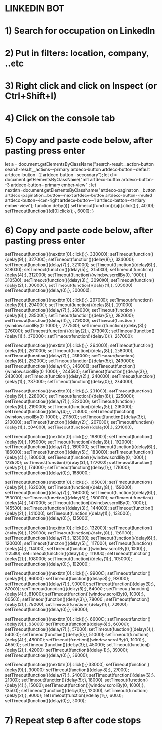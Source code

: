 # LINKEDIN BOT

# 1) Search for occupation on LinkedIn

# 2) Put in filters: location, company, ..etc

# 3) Right click and click on Inspect (or Ctrl+Shift+I)

# 4) Click on the console tab

# 5) Copy and paste code below, after pasting press enter

let a = document.getElementsByClassName("search-result__action-button search-result__actions--primary artdeco-button artdeco-button--default artdeco-button--2 artdeco-button--secondary");
let d = document.getElementsByClassName("ml1 artdeco-button artdeco-button--3 artdeco-button--primary ember-view");
let nextbtn=document.getElementsByClassName("artdeco-pagination__button artdeco-pagination__button--next artdeco-button artdeco-button--muted artdeco-button--icon-right artdeco-button--1 artdeco-button--tertiary ember-view");
function delay(i){
    setTimeout(function(){a[i].click();}, 4000); setTimeout(function(){d[0].click();}, 6000);
} 

# 6) Copy and paste code below, after pasting press enter

setTimeout(function(){nextbtn[0].click();}, 330000); 
setTimeout(function(){delay(9);}, 327000); 
setTimeout(function(){delay(8);}, 324000);
setTimeout(function(){delay(7);}, 321000);
 setTimeout(function(){delay(6);}, 318000);
setTimeout(function(){delay(5);}, 315000);
 setTimeout(function(){delay(4);}, 312000);
setTimeout(function(){window.scrollBy(0, 1000);}, 310500);
setTimeout(function(){delay(3);}, 309000);
 setTimeout(function(){delay(2);}, 306000);
setTimeout(function(){delay(1);}, 303000);
 setTimeout(function(){delay(0);}, 300000); 


setTimeout(function(){nextbtn[0].click();}, 297000); 
setTimeout(function(){delay(9);}, 294000); 
setTimeout(function(){delay(8);}, 291000);
setTimeout(function(){delay(7);}, 288000);
 setTimeout(function(){delay(6);}, 285000);
setTimeout(function(){delay(5);}, 282000);
 setTimeout(function(){delay(4);}, 279000);
setTimeout(function(){window.scrollBy(0, 1000);}, 277500);
setTimeout(function(){delay(3);}, 276000);
 setTimeout(function(){delay(2);}, 273000);
setTimeout(function(){delay(1);}, 270000);
 setTimeout(function(){delay(0);}, 267000); 


setTimeout(function(){nextbtn[0].click();}, 264000); 
setTimeout(function(){delay(9);}, 261000); 
setTimeout(function(){delay(8);}, 258000);
setTimeout(function(){delay(7);}, 255000);
 setTimeout(function(){delay(6);}, 252000);
setTimeout(function(){delay(5);}, 249000);
 setTimeout(function(){delay(4);}, 246000);
setTimeout(function(){window.scrollBy(0, 1000);}, 244500);
setTimeout(function(){delay(3);}, 243000);
 setTimeout(function(){delay(2);}, 240000);
setTimeout(function(){delay(1);}, 237000);
 setTimeout(function(){delay(0);}, 234000); 


setTimeout(function(){nextbtn[0].click();}, 231000); 
setTimeout(function(){delay(9);}, 228000); 
setTimeout(function(){delay(8);}, 225000);
setTimeout(function(){delay(7);}, 222000);
 setTimeout(function(){delay(6);}, 219000);
setTimeout(function(){delay(5);}, 216000);
 setTimeout(function(){delay(4);}, 213000);
setTimeout(function(){window.scrollBy(0, 1000);}, 211500);
setTimeout(function(){delay(3);}, 210000);
 setTimeout(function(){delay(2);}, 207000);
setTimeout(function(){delay(1);}, 204000);
 setTimeout(function(){delay(0);}, 201000); 

setTimeout(function(){nextbtn[0].click();}, 198000); 
setTimeout(function(){delay(9);}, 195000); 
setTimeout(function(){delay(8);}, 192000);
setTimeout(function(){delay(7);}, 189000);
 setTimeout(function(){delay(6);}, 186000);
setTimeout(function(){delay(5);}, 183000);
 setTimeout(function(){delay(4);}, 180000);
setTimeout(function(){window.scrollBy(0, 1000);}, 178500);
setTimeout(function(){delay(3);}, 177000);
 setTimeout(function(){delay(2);}, 174000);
setTimeout(function(){delay(1);}, 171000);
 setTimeout(function(){delay(0);}, 168000); 


setTimeout(function(){nextbtn[0].click();}, 165000); 
setTimeout(function(){delay(9);}, 162000); 
setTimeout(function(){delay(8);}, 159000);
setTimeout(function(){delay(7);}, 156000);
 setTimeout(function(){delay(6);}, 153000);
setTimeout(function(){delay(5);}, 150000);
 setTimeout(function(){delay(4);}, 147000);
setTimeout(function(){window.scrollBy(0, 1000);}, 145500);
setTimeout(function(){delay(3);}, 144000);
 setTimeout(function(){delay(2);}, 141000);
setTimeout(function(){delay(1);}, 138000);
 setTimeout(function(){delay(0);}, 135000); 

setTimeout(function(){nextbtn[0].click();}, 132000); 
setTimeout(function(){delay(9);}, 129000); 
setTimeout(function(){delay(8);}, 126000);
setTimeout(function(){delay(7);}, 123000);
 setTimeout(function(){delay(6);}, 120000);
setTimeout(function(){delay(5);}, 117000);
 setTimeout(function(){delay(4);}, 114000);
setTimeout(function(){window.scrollBy(0, 1000);}, 112500);
setTimeout(function(){delay(3);}, 111000);
 setTimeout(function(){delay(2);}, 108000);
setTimeout(function(){delay(1);}, 105000);
 setTimeout(function(){delay(0);}, 102000); 

setTimeout(function(){nextbtn[0].click();}, 99000); 
setTimeout(function(){delay(9);}, 96000); 
setTimeout(function(){delay(8);}, 93000);
setTimeout(function(){delay(7);}, 90000);
 setTimeout(function(){delay(6);}, 87000);
setTimeout(function(){delay(5);}, 84000);
 setTimeout(function(){delay(4);}, 81000);
setTimeout(function(){window.scrollBy(0, 1000);}, 80500);
setTimeout(function(){delay(3);}, 78000);
 setTimeout(function(){delay(2);}, 75000);
setTimeout(function(){delay(1);}, 72000);
 setTimeout(function(){delay(0);}, 69000); 

setTimeout(function(){nextbtn[0].click();}, 66000); 
setTimeout(function(){delay(9);}, 63000); 
setTimeout(function(){delay(8);}, 60000);
setTimeout(function(){delay(7);}, 57000);
 setTimeout(function(){delay(6);}, 54000);
setTimeout(function(){delay(5);}, 51000);
 setTimeout(function(){delay(4);}, 48000);
setTimeout(function(){window.scrollBy(0, 1000);}, 46500);
setTimeout(function(){delay(3);}, 45000);
 setTimeout(function(){delay(2);}, 42000);
setTimeout(function(){delay(1);}, 39000);
 setTimeout(function(){delay(0);}, 36000); 

setTimeout(function(){nextbtn[0].click();},33000); 
setTimeout(function(){delay(9);}, 30000); 
setTimeout(function(){delay(8);}, 27000);
setTimeout(function(){delay(7);}, 24000);
 setTimeout(function(){delay(6);}, 21000);
setTimeout(function(){delay(5);}, 18000);
 setTimeout(function(){delay(4);}, 15000);
setTimeout(function(){window.scrollBy(0, 1000);}, 13500);
setTimeout(function(){delay(3);}, 12000);
 setTimeout(function(){delay(2);}, 9000);
setTimeout(function(){delay(1);}, 6000);
setTimeout(function(){delay(0);}, 3000);

# 7) Repeat step 6 after code stops
